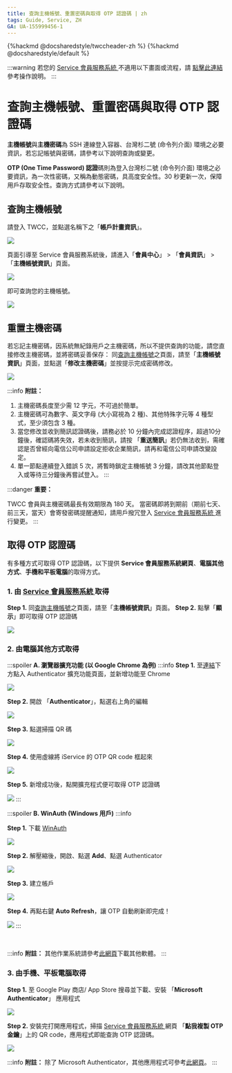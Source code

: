 ```yaml
---
title: 查詢主機帳號、重置密碼與取得 OTP 認證碼 | zh
tags: Guide, Service, ZH
GA: UA-155999456-1
---
```


{%hackmd @docsharedstyle/twccheader-zh %}
{%hackmd @docsharedstyle/default %}

:::warning
<i class="fa fa-bullhorn" aria-hidden="true"></i> 若您的 [<ins>Service 會員服務系統 <i class="fa fa-question-circle fa-question-circle-for-service" aria-hidden="true"></i></ins>](https://man.twcc.ai/@twsdocs/howto-service-access-service-zh)不適用以下畫面或流程，請 <i class="fa fa-sign-out" aria-hidden="true"></i> [<ins>點擊此連結</ins>](https://man.twcc.ai/@twsdocs/doc-mber-pjct-blng-main-zh/https%3A%2F%2Fman.twcc.ai%2F%40twsdocs%2Fguide-service-hostname-pwd-otp-zh) 參考操作說明。
:::

# 查詢主機帳號、重置密碼與取得 OTP 認證碼

**主機帳號**與**主機密碼**為 SSH 連線登入容器、台灣杉二號 (命令列介面) 環境之必要資訊，若忘記帳號與密碼，請參考以下說明查詢或變更。

**OTP (One Time Password) 認證**碼則為登入台灣杉二號 (命令列介面) 環境之必要資訊，為一次性密碼，又稱為動態密碼，具高度安全性。30 秒更新一次，保障用戶存取安全性。查詢方式請參考以下說明。

## 查詢主機帳號

請登入 TWCC，並點選名稱下之「**帳戶計畫資訊**」。

![](https://cos.twcc.ai/SYS-MANUAL/uploads/upload_70ee9ebd93b3782ed7efc34c76617eef.png)


頁面引導至 Service 會員服務系統後，請進入「**會員中心**」 > 「**會員資訊**」 > 「**主機帳號資訊**」頁面。

![](https://cos.twcc.ai/SYS-MANUAL/uploads/upload_1c2252d8916fc06142d37e2c04b48159.png)

即可查詢您的主機帳號。

![](https://cos.twcc.ai/SYS-MANUAL/uploads/upload_58dfb8f599510d02596cf50e263afad0.png)


## 重置主機密碼

若忘記主機密碼，因系統無紀錄用戶之主機密碼，所以不提供查詢的功能，請您直接修改主機密碼，並將密碼妥善保存：
同[查詢主機帳號](#查詢主機帳號)之頁面，請至「**主機帳號資訊**」頁面，並點選「**修改主機密碼**」並按提示完成密碼修改。

![](https://cos.twcc.ai/SYS-MANUAL/uploads/upload_176b943316910db40d7c808a47f6f2d7.png)

:::info
<i class="fa fa-paperclip fa-20" aria-hidden="true"></i> **附註：**
1. 主機密碼長度至少需 12 字元，不可過於簡單。
2. 主機密碼可為數字、英文字母 (大小寫視為 2 種)、其他特殊字元等 4 種型式，至少須包含 3 種。
3. 當您修改並收到簡訊認證碼後，請務必於 10 分鐘內完成認證程序，超過10分鐘後，確認碼將失效，若未收到簡訊，請按 「**重送簡訊**」若仍無法收到，需確認是否曾經向電信公司申請設定拒收企業簡訊，請再和電信公司申請改變設定。
4. 單一節點連續登入錯誤 5 次，將暫時鎖定主機帳號 3 分鐘，請改其他節點登入或等待三分鐘後再嘗試登入。 
:::


:::danger
<i class="fa fa-exclamation-triangle fa-20" aria-hidden="true"></i> **重要：**

TWCC 會員與主機密碼最長有效期限為 180 天。
當密碼即將到期前（期前七天、前三天，當天）會寄發密碼提醒通知，請用戶撥冗登入 [<ins>Service 會員服務系統 <i class="fa fa-question-circle fa-question-circle-for-service" aria-hidden="true"></i></ins>](https://man.twcc.ai/@twsdocs/howto-service-access-service-zh) 進行變更。
:::

## 取得 OTP 認證碼

有多種方式可取得 OTP 認證碼，以下提供 **Service 會員服務系統網頁**、**電腦其他方式**、**手機和平板電腦**的取得方式。

### 1. 由 [Service 會員服務系統 <i class="fa fa-question-circle fa-question-circle-for-service" aria-hidden="true"></i>](https://man.twcc.ai/@twsdocs/howto-service-access-service-zh) 取得

**Step 1.** 同[查詢主機帳號](#查詢主機帳號)之頁面，請至「**主機帳號資訊**」頁面。
**Step 2.** 點擊「**顯示**」即可取得 OTP 認證碼

![](https://cos.twcc.ai/SYS-MANUAL/uploads/upload_d867e63d59c74ca0991a6138f85c1201.png)

### 2. 由電腦其他方式取得 

:::spoiler **A. 瀏覽器擴充功能 (以 Google Chrome 為例)**
:::info
**Step 1.** 至[<ins>連結</ins>](https://github.com/Authenticator-Extension/Authenticator)下方點入 Authenticator 擴充功能頁面，並新增功能至 Chrome

![](https://cos.twcc.ai/SYS-MANUAL/uploads/upload_7079b98f2fed3eca9041aa2f09473f85.png)

**Step 2.** 開啟 「**Authenticator**」，點選右上角的編輯

![](https://cos.twcc.ai/SYS-MANUAL/uploads/upload_6932ad85d2dd16cfe17f5e8847d072e4.png)


**Step 3.** 點選掃描 QR 碼

![](https://cos.twcc.ai/SYS-MANUAL/uploads/upload_ecafdb84ebc4f074c8fa91af5cd3b947.png)


**Step 4.** 使用虛線將 iService 的 OTP QR code 框起來

![](https://cos.twcc.ai/SYS-MANUAL/uploads/upload_38c2b7c98b378f12f1f7dcb522effd62.png)


**Step 5.** 新增成功後，點開擴充程式便可取得 OTP 認證碼

![](https://cos.twcc.ai/SYS-MANUAL/uploads/upload_839dc680daaaf76d7effa6a178903681.png)
:::

:::spoiler **B. WinAuth (Windows 用戶)**
:::info

**Step 1.** 下載 [WinAuth]( https://github.com/winauth/winauth )
 
![](https://cos.twcc.ai/SYS-MANUAL/uploads/upload_aa4631f70d2ae7f7bc000eed41477c15.png)


**Step 2.** 解壓縮後，開啟、點選 **Add**、點選 Authenticator
  
![](https://cos.twcc.ai/SYS-MANUAL/uploads/upload_66a64543d039a16610e73ec3de2b91c3.png)


**Step 3.** 建立帳戶

![](https://cos.twcc.ai/SYS-MANUAL/uploads/upload_534bb292486158365c9e3308f2bd3480.png)


**Step 4.** 再點右鍵 **Auto Refresh**，讓 OTP 自動刷新即完成！

![](https://cos.twcc.ai/SYS-MANUAL/uploads/upload_b3555bbc286592bcbe1e0ea2cdfeb636.png)
:::

<br>

:::info
<i class="fa fa-paperclip fa-20" aria-hidden="true"></i> **附註：** 其他作業系統請參考[<ins>此網頁</ins>](https://alternativeto.net/software/winauth/)下載其他軟體。
:::


### 3. 由手機、平板電腦取得

**Step 1.** 至 Google Play 商店/ App Store 搜尋並下載、安裝 「**Microsoft Authenticator**」 應用程式

![](https://cos.twcc.ai/SYS-MANUAL/uploads/upload_4e17126ed97b4b52106e6e65b665acc4.png)


**Step 2.** 安裝完打開應用程式，掃描 [Service 會員服務系統 <i class="fa fa-question-circle fa-question-circle-for-service" aria-hidden="true"></i>](https://man.twcc.ai/@twsdocs/howto-service-access-service-zh) 網頁 「**點我複製 OTP 金鑰**」上的 QR code，應用程式即能查詢 OTP 認證碼。
  
![](https://cos.twcc.ai/SYS-MANUAL/uploads/upload_41e14e47dda849f93df3d4af53766d94.png)



:::info
<i class="fa fa-paperclip fa-20" aria-hidden="true"></i> **附註：** 除了 Microsoft Authenticator，其他應用程式可參考[<ins>此網頁</ins>](https://alternativeto.net/software/microsoft-authenticator/)。
:::
 